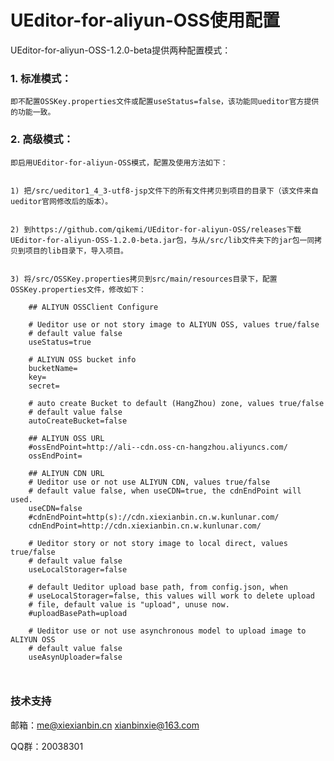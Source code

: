 UEditor-for-aliyun-OSS使用配置
=====

UEditor-for-aliyun-OSS-1.2.0-beta提供两种配置模式：

### 1. 标准模式：

    即不配置OSSKey.properties文件或配置useStatus=false，该功能同ueditor官方提供的功能一致。
    

### 2. 高级模式：

    即启用UEditor-for-aliyun-OSS模式，配置及使用方法如下：


    1) 把/src/ueditor1_4_3-utf8-jsp文件下的所有文件拷贝到项目的目录下（该文件来自ueditor官网修改后的版本）。


    2) 到https://github.com/qikemi/UEditor-for-aliyun-OSS/releases下载UEditor-for-aliyun-OSS-1.2.0-beta.jar包，与从/src/lib文件夹下的jar包一同拷贝到项目的lib目录下，导入项目。


    3) 将/src/OSSKey.properties拷贝到src/main/resources目录下，配置OSSKey.properties文件，修改如下：

```
    ## ALIYUN OSSClient Configure 
    
    # Ueditor use or not story image to ALIYUN OSS, values true/false
    # default value false
    useStatus=true
    
    # ALIYUN OSS bucket info
    bucketName=
    key=
    secret=
    
    # auto create Bucket to default (HangZhou) zone, values true/false
    # default value false
    autoCreateBucket=false
    
    ## ALIYUN OSS URL
    #ossEndPoint=http://ali--cdn.oss-cn-hangzhou.aliyuncs.com/
    ossEndPoint=
    
    ## ALIYUN CDN URL
    # Ueditor use or not use ALIYUN CDN, values true/false
    # default value false, when useCDN=true, the cdnEndPoint will used.
    useCDN=false
    #cdnEndPoint=http(s)://cdn.xiexianbin.cn.w.kunlunar.com/
    cdnEndPoint=http://cdn.xiexianbin.cn.w.kunlunar.com/
    
    # Ueditor story or not story image to local direct, values true/false
    # default value false
    useLocalStorager=false
    
    # default Ueditor upload base path, from config.json, when
    # useLocalStorager=false, this values will work to delete upload 
    # file, default value is "upload", unuse now.
    #uploadBasePath=upload
    
    # Ueditor use or not use asynchronous model to upload image to ALIYUN OSS
    # default value false
    useAsynUploader=false
    
    
```

### 技术支持

邮箱：me@xiexianbin.cn xianbinxie@163.com

QQ群：20038301
